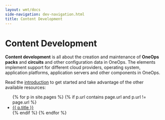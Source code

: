 ```yaml
---
layout: wmt/docs
side-navigation: dev-navigation.html
title: Content Development
---
```


# Content Development

__Content development__ is all about the creation and maintenance of __OneOps packs__ and __circuits__ and other
configuration data in OneOps. The elements implement support for different cloud providers, operating system, application
platforms, application servers and other components in OneOps.

Read the [introduction](./introduction.html) to get started and take advantage of the other available resources:

<ul>
{% for p in site.pages %}
{% if p.url contains page.url and p.url != page.url %}
  <li><a href="{{ p.url }}">{{ p.title }}</a></li>
{% endif %}
{% endfor %}
</ul>
